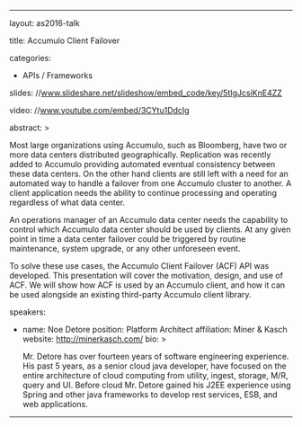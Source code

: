 ---

layout: as2016-talk

title: Accumulo Client Failover

categories:
  - APIs / Frameworks

slides: //www.slideshare.net/slideshow/embed_code/key/5tIgJcsiKnE4ZZ

video: //www.youtube.com/embed/3CYtu1DdcIg

abstract: >
  
  <p>Most large organizations using Accumulo, such as Bloomberg, have two or more data centers distributed geographically. Replication was recently added to Accumulo providing automated eventual consistency between these data centers. On the other hand clients are still left with a need for an automated way to handle a failover from one Accumulo cluster to another. A client application needs the ability to continue processing and operating regardless of what data center.</p>

  <p>An operations manager of an Accumulo data center needs the capability to control which Accumulo data center should be used by clients. At any given point in time a data center failover could be triggered by routine maintenance, system upgrade, or any other unforeseen event.</p>

  <p>To solve these use cases, the Accumulo Client Failover (ACF) API was developed. This presentation will cover the motivation, design, and use of ACF. We will show how ACF is used by an Accumulo client, and how it can be used alongside an existing third-party Accumulo client library.</p>

speakers:
  
  - name: Noe Detore
    position: Platform Architect
    affiliation: Miner &amp; Kasch
    website: http://minerkasch.com/
    bio: >

      Mr. Detore has over fourteen years of software engineering experience. His past 5 years, as a senior cloud java developer, have focused on the entire architecture of cloud computing from utility, ingest, storage, M/R, query and UI. Before cloud Mr. Detore gained his J2EE experience using Spring and other java frameworks to develop rest services, ESB, and web applications.
---